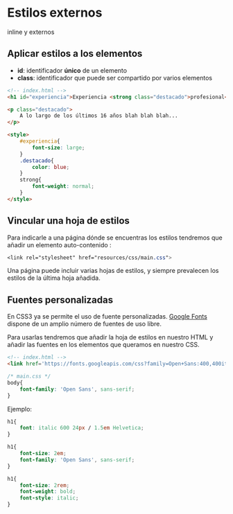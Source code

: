 # Estilos externos

inline y externos


## Aplicar estilos a los elementos

* **id**: identificador **único** de un elemento
* **class**: identificador que puede ser compartido por varios elementos

```html
<!-- index.html -->
<h1 id="experiencia">Experiencia <strong class="destacado">profesional<strong></h1>

<p class="destacado">
    A lo largo de los últimos 16 años blah blah blah...
</p>

<style>
	#experiencia{
	    font-size: large;
	}
	.destacado{
	    color: blue;
	}
	strong{
	    font-weight: normal;
	}
</style>
```

## Vincular una hoja de estilos

Para indicarle a una página dónde se encuentras los estilos tendremos que añadir un elemento auto-contenido **<link>**:

```css
<link rel="stylesheet" href="resources/css/main.css">
```

Una página puede incluir varias hojas de estilos, y siempre prevalecen los estilos de la última hoja añadida.

## Fuentes personalizadas

En CSS3 ya se permite el uso de fuente personalizadas. [Google Fonts](https://www.google.com/fonts) dispone de un amplio número de fuentes de uso libre.

Para usarlas tendremos que añadir la hoja de estilos en nuestro HTML y añadir las fuentes en los elementos que queramos en nuestro CSS.

```html
<!-- index.html -->
<link href='https://fonts.googleapis.com/css?family=Open+Sans:400,400italic,600italic,700' rel='stylesheet' type='text/css'>
```

```css
/* main.css */
body{
    font-family: 'Open Sans', sans-serif;
}
```

Ejemplo:

```css
h1{
    font: italic 600 24px / 1.5em Helvetica;
}
```

```css
h1{
    font-size: 2em;
    font-family: 'Open Sans', sans-serif;
}
```

```css
h1{
    font-size: 2rem;
    font-weight: bold;
    font-style: italic;
}
```